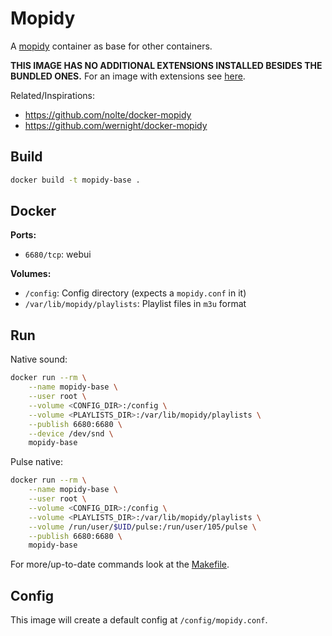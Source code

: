 # Mopidy

A [mopidy](https://github.com/mopidy/mopidy) container as base for other containers.

__THIS IMAGE HAS NO ADDITIONAL EXTENSIONS INSTALLED BESIDES THE BUNDLED ONES.__
For an image with extensions see [here](../full).

Related/Inspirations:

- <https://github.com/nolte/docker-mopidy>
- <https://github.com/wernight/docker-mopidy>

## Build

```bash
docker build -t mopidy-base .
```

## Docker

__Ports:__

- `6680/tcp`: webui

__Volumes:__

- `/config`: Config directory (expects a `mopidy.conf` in it)
- `/var/lib/mopidy/playlists`: Playlist files in `m3u` format

## Run

Native sound:

```bash
docker run --rm \
	--name mopidy-base \
	--user root \
	--volume <CONFIG_DIR>:/config \
	--volume <PLAYLISTS_DIR>:/var/lib/mopidy/playlists \
	--publish 6680:6680 \
	--device /dev/snd \
	mopidy-base
```

Pulse native:

```bash
docker run --rm \
	--name mopidy-base \
	--user root \
	--volume <CONFIG_DIR>:/config \
	--volume <PLAYLISTS_DIR>:/var/lib/mopidy/playlists \
	--volume /run/user/$UID/pulse:/run/user/105/pulse \
	--publish 6680:6680 \
	mopidy-base
```

For more/up-to-date commands look at the [Makefile](Makefile).

## Config

This image will create a default config at `/config/mopidy.conf`.
